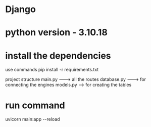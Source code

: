 ﻿# Django

# python version - 3.10.18
# install the dependencies
use commands
pip install -r requirements.txt

project structure
main.py ---> all the routes
database.py ---> for connecting the engines
models.py --> for creating the tables

# run command 
uvicorn main:app --reload
